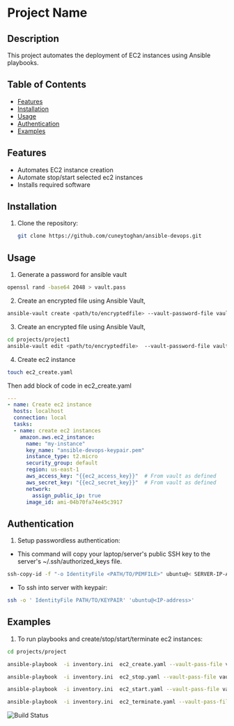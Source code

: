 # Project Name

## Description
This project automates the deployment of EC2 instances using Ansible playbooks.

## Table of Contents
- [Features](#features)
- [Installation](#installation)
- [Usage](#usage)
- [Authentication](#Authentication)
- [Examples](#examples)


## Features
- Automates EC2 instance creation
- Automate stop/start selected ec2 instances
- Installs required software

## Installation
1. Clone the repository:
   ```bash
   git clone https://github.com/cuneytoghan/ansible-devops.git


## Usage
1. Generate a password for ansible vault
```bash
openssl rand -base64 2048 > vault.pass 
```

2. Create an encrypted file using Ansible Vault, 

```bash
ansible-vault create <path/to/encryptedfile> --vault-password-file vault.pass 
```

3. Create an encrypted file using Ansible Vault, 

```bash
cd projects/project1
ansible-vault edit <path/to/encryptedfile>  --vault-password-file vault.pass 
```

4. Create ec2 instance 
```bash
touch ec2_create.yaml
```
Then add block of code in ec2_create.yaml
```yaml
---
- name: Create ec2 instance
  hosts: localhost
  connection: local
  tasks:
  - name: create ec2 instances
    amazon.aws.ec2_instance:
      name: "my-instance"
      key_name: "ansible-devops-keypair.pem"
      instance_type: t2.micro
      security_group: default
      region: us-east-1
      aws_access_key: "{{ec2_access_key}}"  # From vault as defined
      aws_secret_key: "{{ec2_secret_key}}"  # From vault as defined      
      network:
        assign_public_ip: true
      image_id: ami-04b70fa74e45c3917

```

## Authentication
1. Setup passwordless authentication:

- This command will copy your laptop/server's public SSH key to the server's ~/.ssh/authorized_keys file.
```bash
ssh-copy-id -f "-o IdentityFile <PATH/TO/PEMFILE>" ubuntu@< SERVER-IP-ADRESS >
```
- To ssh into server with keypair:
```bash
ssh -o ' IdentityFile PATH/TO/KEYPAIR' 'ubuntu@<IP-address>' 
```

## Examples

1. To run playbooks and create/stop/start/terminate ec2 instances: 
```bash
cd projects/project
```
```bash
ansible-playbook  -i inventory.ini  ec2_create.yaml --vault-pass-file vault.pass   
```
```bash
ansible-playbook  -i inventory.ini  ec2_stop.yaml --vault-pass-file vault.pass  
```
```bash
ansible-playbook  -i inventory.ini  ec2_start.yaml --vault-pass-file vault.pass   
```


```bash
ansible-playbook  -i inventory.ini  ec2_terminate.yaml --vault-pass-file vault.pass   
```



![Build Status](https://img.shields.io/badge/build-passing-brightgreen)

